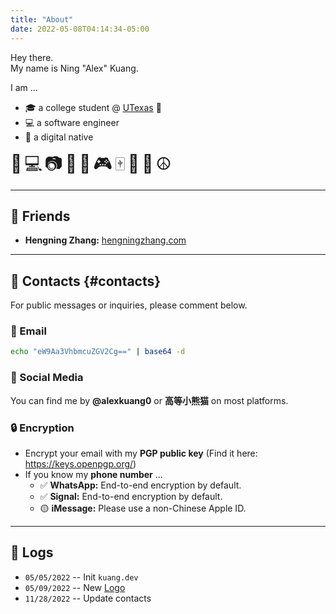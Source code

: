 ```yaml
---
title: "About"
date: 2022-05-08T04:14:34-05:00
---
```


Hey there. \
My name is Ning "Alex" Kuang.

I am ...

- 🎓 a college student @ [UTexas][1] 🤘
- 💻 a software engineer
- 📱 a digital native

<span style="font-size: 28px; letter-spacing: 4px;">🧡💻📷🏀🎱🎮🀄🐶🐱☮️</span>

---

## 🙌 Friends

- **Hengning Zhang:** [hengningzhang.com][3]

---

## 💬 Contacts {#contacts}

For public messages or inquiries, please comment below.

### 📧 Email

```sh
echo "eW9Aa3VhbmcuZGV2Cg==" | base64 -d
```

### 🪩 Social Media

You can find me by **@alexkuang0** or **高等小熊猫** on most platforms.

### 🔒 Encryption

- Encrypt your email with my **PGP public key** (Find it here: https://keys.openpgp.org/)
- If you know my **phone number** ...
  - ✅ **WhatsApp:** End-to-end encryption by default.
  - ✅ **Signal:** End-to-end encryption by default.
  - 🟡 **iMessage:** Please use a non-Chinese Apple ID.

---

## 📃 Logs

- `05/05/2022` -- Init `kuang.dev`
- `05/09/2022` -- New [Logo][2]
- `11/28/2022` -- Update contacts

[1]: https://utexas.edu
[2]: https://assets.kuang.dev/images/KUANG.svg
[3]: https://hengningzhang.com/
